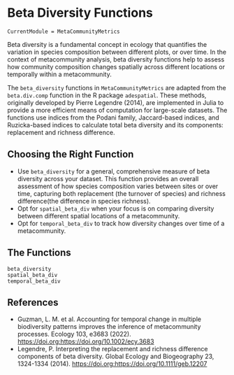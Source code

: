 # Beta Diversity Functions
```@meta
CurrentModule = MetaCommunityMetrics
```
Beta diversity is a fundamental concept in ecology that quantifies the variation in species composition between different plots, or over time. In the context of metacommunity analysis, beta diversity functions help to assess how community composition changes spatially across different locations or temporally within a metacommunity.

The `beta_diversity` functions in `MetaCommunityMetrics` are adapted from the `beta.div.comp` function in the R package `adespatial`. These methods, originally developed by Pierre Legendre (2014), are implemented in Julia to provide a more efficient means of computation for large-scale datasets. The functions use indices from the Podani family, Jaccard-based indices, and Ruzicka-based indices to calculate total beta diversity and its components: replacement and richness difference.

## Choosing the Right Function
- Use `beta_diversity` for a general, comprehensive measure of beta diversity across your dataset. This function provides an overall assessment of how species composition varies between sites or over time, capturing both replacement (the turnover of species) and richness difference(the difference in species richness). 
- Opt for `spatial_beta_div` when your focus is on comparing diversity between different spatial locations of a metacommunity. 
- Opt for `temporal_beta_div` to track how diversity changes over time of a metacommunity. 

## The Functions
```@docs
beta_diversity
spatial_beta_div
temporal_beta_div
```
## References
- Guzman, L. M. et al. Accounting for temporal change in multiple biodiversity patterns improves the inference of metacommunity processes. Ecology 103, e3683 (2022). https://doi.org:https://doi.org/10.1002/ecy.3683
- Legendre, P. Interpreting the replacement and richness difference components of beta diversity. Global Ecology and Biogeography 23, 1324-1334 (2014). https://doi.org:https://doi.org/10.1111/geb.12207
